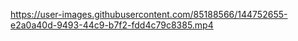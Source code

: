 https://user-images.githubusercontent.com/85188566/144752655-e2a0a40d-9493-44c9-b7f2-fdd4c79c8385.mp4
